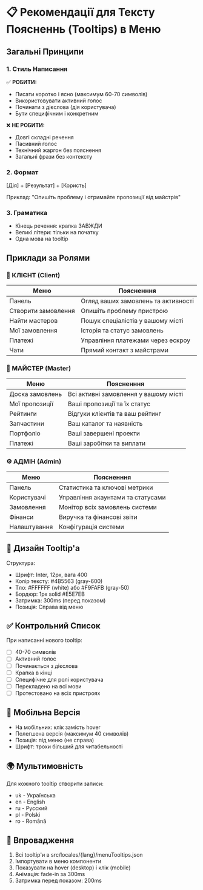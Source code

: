 # 📋 Рекомендації для Тексту Поясненнь (Tooltips) в Меню

## Загальні Принципи

### 1. **Стиль Написання**
✅ **РОБИТИ:**
- Писати коротко і ясно (максимум 60-70 символів)
- Використовувати активний голос
- Починати з дієслова (дія користувача)
- Бути специфічним і конкретним

❌ **НЕ РОБИТИ:**
- Довгі складні речення
- Пасивний голос
- Технічний жаргон без пояснення
- Загальні фрази без контексту

### 2. **Формат**
[Дія] + [Результат] + [Користь]

Приклад: "Опишіть проблему і отримайте пропозиції від майстрів"

### 3. **Граматика**
- Кінець речення: крапка ЗАВЖДИ
- Великі літери: тільки на початку
- Одна мова на tooltip

## Приклади за Ролями

### 👤 КЛІЄНТ (Client)
| Меню | Поясненння |
|------|-----------|
| Панель | Огляд ваших замовлень та активності |
| Створити замовлення | Опишіть проблему пристрою |
| Найти мастеров | Пошук спеціалістів у вашому місті |
| Мої замовлення | Історія та статус замовлень |
| Платежі | Управління платежами через ескроу |
| Чати | Прямий контакт з майстрами |

### 🔧 МАЙСТЕР (Master)
| Меню | Поясненння |
|------|-----------|
| Доска замовлень | Всі активні замовлення у вашому місті |
| Мої пропозиції | Ваші пропозиції та їх статус |
| Рейтинги | Відгуки клієнтів та ваш рейтинг |
| Запчастини | Ваш каталог та наявність |
| Портфоліо | Ваші завершені проекти |
| Платежі | Ваші заробітки та виплати |

### ⚙️ АДМІН (Admin)
| Меню | Поясненння |
|------|-----------|
| Панель | Статистика та ключові метрики |
| Користувачі | Управління акаунтами та статусами |
| Замовлення | Монітор всіх замовлень системи |
| Фінанси | Виручка та фінансові звіти |
| Налаштування | Конфігурація системи |

## 🎨 Дизайн Tooltip'а

Структура:
- Шрифт: Inter, 12px, вага 400
- Колір тексту: #4B5563 (gray-600)
- Тло: #FFFFFF (white) або #F9FAFB (gray-50)
- Бордюр: 1px solid #E5E7EB
- Затримка: 300ms (перед показом)
- Позиція: Справа від меню

## ✅ Контрольний Список

При написанні нового tooltip:
- [ ] 40-70 символів
- [ ] Активний голос
- [ ] Починається з дієслова
- [ ] Крапка в кінці
- [ ] Специфічне для ролі користувача
- [ ] Перекладено на всі мови
- [ ] Протестовано на всіх пристроях

## 📱 Мобільна Версія

- На мобільних: клік замість hover
- Полегшена версія (максимум 40 символів)
- Позиція: під меню (не справа)
- Шрифт: трохи більший для читабельності

## 🌍 Мультимовність

Для кожного tooltip створити записи:
- uk - Українська
- en - English
- ru - Русский
- pl - Polski
- ro - Română

## 🚀 Впровадження

1. Всі tooltip'и в src/locales/{lang}/menuTooltips.json
2. Імпортувати в меню компоненти
3. Показувати на hover (desktop) і клік (mobile)
4. Анімація: fade-in за 300ms
5. Затримка перед показом: 200ms
